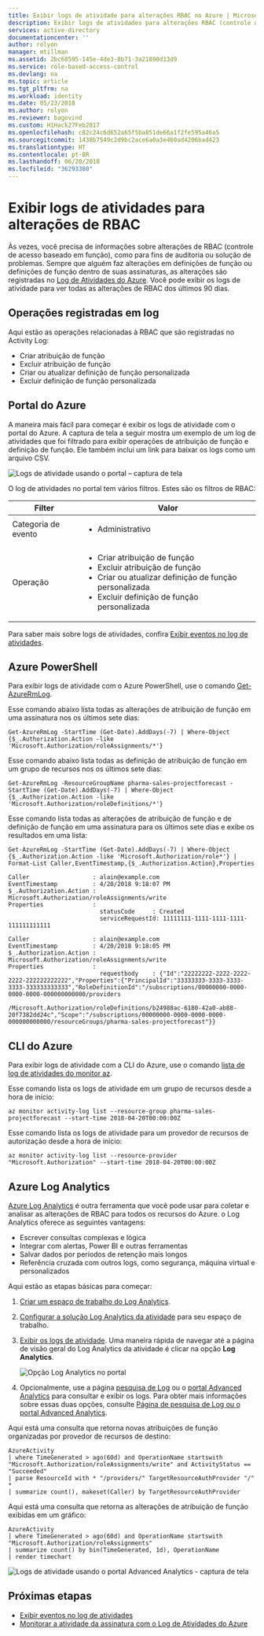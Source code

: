 ```yaml
---
title: Exibir logs de atividade para alterações RBAC no Azure | Microsoft Docs
description: Exibir logs de atividades para alterações RBAC (controle de acesso baseado em função) dos últimos 90 dias.
services: active-directory
documentationcenter: ''
author: rolyon
manager: mtillman
ms.assetid: 2bc68595-145e-4de3-8b71-3a21890d13d9
ms.service: role-based-access-control
ms.devlang: na
ms.topic: article
ms.tgt_pltfrm: na
ms.workload: identity
ms.date: 05/23/2018
ms.author: rolyon
ms.reviewer: bagovind
ms.custom: H1Hack27Feb2017
ms.openlocfilehash: c82c24c6d652a65f5ba851de66a1f2fe595a46a5
ms.sourcegitcommit: 1438b7549c2d9bc2ace6a0a3e460ad4206bad423
ms.translationtype: HT
ms.contentlocale: pt-BR
ms.lasthandoff: 06/20/2018
ms.locfileid: "36293380"
---
```

# <a name="view-activity-logs-for-rbac-changes"></a>Exibir logs de atividades para alterações de RBAC

Às vezes, você precisa de informações sobre alterações de RBAC (controle de acesso baseado em função), como para fins de auditoria ou solução de problemas. Sempre que alguém faz alterações em definições de função ou definições de função dentro de suas assinaturas, as alterações são registradas no [Log de Atividades do Azure](../monitoring-and-diagnostics/monitoring-overview-activity-logs.md). Você pode exibir os logs de atividade para ver todas as alterações de RBAC dos últimos 90 dias.

## <a name="operations-that-are-logged"></a>Operações registradas em log

Aqui estão as operações relacionadas à RBAC que são registradas no Activity Log:

- Criar atribuição de função
- Excluir atribuição de função
- Criar ou atualizar definição de função personalizada
- Excluir definição de função personalizada

## <a name="azure-portal"></a>Portal do Azure

A maneira mais fácil para começar é exibir os logs de atividade com o portal do Azure. A captura de tela a seguir mostra um exemplo de um log de atividades que foi filtrado para exibir operações de atribuição de função e definição de função. Ele também inclui um link para baixar os logs como um arquivo CSV.

![Logs de atividade usando o portal – captura de tela](./media/change-history-report/activity-log-portal.png)

O log de atividades no portal tem vários filtros. Estes são os filtros de RBAC:

|Filter  |Valor  |
|---------|---------|
|Categoria de evento     | <ul><li>Administrativo</li></ul>         |
|Operação     | <ul><li>Criar atribuição de função</li> <li>Excluir atribuição de função</li> <li>Criar ou atualizar definição de função personalizada</li> <li>Excluir definição de função personalizada</li></ul>      |


Para saber mais sobre logs de atividades, confira [Exibir eventos no log de atividades](/azure/azure-resource-manager/resource-group-audit?toc=%2fazure%2fmonitoring-and-diagnostics%2ftoc.json).

## <a name="azure-powershell"></a>Azure PowerShell

Para exibir logs de atividade com o Azure PowerShell, use o comando [Get-AzureRmLog](/powershell/module/azurerm.insights/get-azurermlog).

Esse comando abaixo lista todas as alterações de atribuição de função em uma assinatura nos os últimos sete dias:

```azurepowershell
Get-AzureRmLog -StartTime (Get-Date).AddDays(-7) | Where-Object {$_.Authorization.Action -like 'Microsoft.Authorization/roleAssignments/*'}
```

Esse comando abaixo lista todas as definição de atribuição de função em um grupo de recursos nos os últimos sete dias:

```azurepowershell
Get-AzureRmLog -ResourceGroupName pharma-sales-projectforecast -StartTime (Get-Date).AddDays(-7) | Where-Object {$_.Authorization.Action -like 'Microsoft.Authorization/roleDefinitions/*'}
```

Esse comando lista todas as alterações de atribuição de função e de definição de função em uma assinatura para os últimos sete dias e exibe os resultados em uma lista:

```azurepowershell
Get-AzureRmLog -StartTime (Get-Date).AddDays(-7) | Where-Object {$_.Authorization.Action -like 'Microsoft.Authorization/role*'} | Format-List Caller,EventTimestamp,{$_.Authorization.Action},Properties
```

```Example
Caller                  : alain@example.com
EventTimestamp          : 4/20/2018 9:18:07 PM
$_.Authorization.Action : Microsoft.Authorization/roleAssignments/write
Properties              :
                          statusCode     : Created
                          serviceRequestId: 11111111-1111-1111-1111-111111111111

Caller                  : alain@example.com
EventTimestamp          : 4/20/2018 9:18:05 PM
$_.Authorization.Action : Microsoft.Authorization/roleAssignments/write
Properties              :
                          requestbody    : {"Id":"22222222-2222-2222-2222-222222222222","Properties":{"PrincipalId":"33333333-3333-3333-3333-333333333333","RoleDefinitionId":"/subscriptions/00000000-0000-0000-0000-000000000000/providers
                          /Microsoft.Authorization/roleDefinitions/b24988ac-6180-42a0-ab88-20f7382dd24c","Scope":"/subscriptions/00000000-0000-0000-0000-000000000000/resourceGroups/pharma-sales-projectforecast"}}

```

## <a name="azure-cli"></a>CLI do Azure

Para exibir logs de atividade com a CLI do Azure, use o comando [lista de log de atividades do monitor az](/cli/azure/monitor/activity-log#az-monitor-activity-log-list).

Esse comando lista os logs de atividade em um grupo de recursos desde a hora de início:

```azurecli
az monitor activity-log list --resource-group pharma-sales-projectforecast --start-time 2018-04-20T00:00:00Z
```

Esse comando lista os logs de atividade para um provedor de recursos de autorização desde a hora de início:

```azurecli
az monitor activity-log list --resource-provider "Microsoft.Authorization" --start-time 2018-04-20T00:00:00Z
```

## <a name="azure-log-analytics"></a>Azure Log Analytics

[Azure Log Analytics](../log-analytics/log-analytics-overview.md) é outra ferramenta que você pode usar para coletar e analisar as alterações de RBAC para todos os recursos do Azure. o Log Analytics oferece as seguintes vantagens:

- Escrever consultas complexas e lógica
- Integrar com alertas, Power BI e outras ferramentas
- Salvar dados por períodos de retenção mais longos
- Referência cruzada com outros logs, como segurança, máquina virtual e personalizados

Aqui estão as etapas básicas para começar:

1. [Criar um espaço de trabalho do Log Analytics](../log-analytics/log-analytics-quick-create-workspace.md).

1. [Configurar a solução Log Analytics da atividade](../log-analytics/log-analytics-activity.md#configuration) para seu espaço de trabalho.

1. [Exibir os logs de atividade](../log-analytics/log-analytics-activity.md#using-the-solution). Uma maneira rápida de navegar até a página de visão geral do Log Analytics da atividade é clicar na opção **Log Analytics**.

   ![Opção Log Analytics no portal](./media/change-history-report/azure-log-analytics-option.png)

1. Opcionalmente, use a página [pesquisa de Log](../log-analytics/log-analytics-log-search.md) ou o [portal Advanced Analytics](https://docs.loganalytics.io/docs/Learn) para consultar e exibir os logs. Para obter mais informações sobre essas duas opções, consulte [Página de pesquisa de Log ou o portal Advanced Analytics](../log-analytics/log-analytics-log-search-portals.md).

Aqui está uma consulta que retorna novas atribuições de função organizadas por provedor de recursos de destino:

```
AzureActivity
| where TimeGenerated > ago(60d) and OperationName startswith "Microsoft.Authorization/roleAssignments/write" and ActivityStatus == "Succeeded"
| parse ResourceId with * "/providers/" TargetResourceAuthProvider "/" *
| summarize count(), makeset(Caller) by TargetResourceAuthProvider
```

Aqui está uma consulta que retorna as alterações de atribuição de função exibidas em um gráfico:

```
AzureActivity
| where TimeGenerated > ago(60d) and OperationName startswith "Microsoft.Authorization/roleAssignments"
| summarize count() by bin(TimeGenerated, 1d), OperationName
| render timechart
```

![Logs de atividade usando o portal Advanced Analytics - captura de tela](./media/change-history-report/azure-log-analytics.png)

## <a name="next-steps"></a>Próximas etapas
* [Exibir eventos no log de atividades](/azure/azure-resource-manager/resource-group-audit?toc=%2fazure%2fmonitoring-and-diagnostics%2ftoc.json)
* [Monitorar a atividade da assinatura com o Log de Atividades do Azure](/azure/monitoring-and-diagnostics/monitoring-overview-activity-logs)
